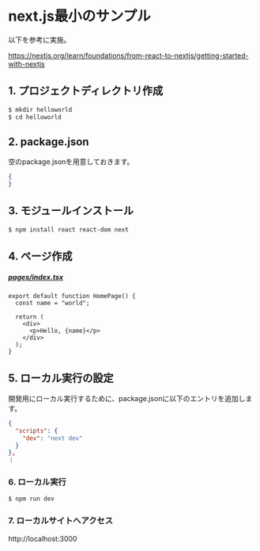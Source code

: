 # next.js最小のサンプル

以下を参考に実施。

https://nextjs.org/learn/foundations/from-react-to-nextjs/getting-started-with-nextjs

## 1. プロジェクトディレクトリ作成

```bash
$ mkdir helloworld
$ cd helloworld
```

## 2. package.json

空のpackage.jsonを用意しておきます。

```json
{
}
```

## 3. モジュールインストール

```bash
$ npm install react react-dom next
```

## 4. ページ作成

##### [pages/index.tsx](pages/index.tsx)

```tsx
export default function HomePage() {
  const name = "world";

  return (
    <div>
      <p>Hello, {name}</p>
    </div>
  );
}
```

## 5. ローカル実行の設定

開発用にローカル実行するために、package.jsonに以下のエントリを追加します。

```json
{
  "scripts": {
    "dev": "next dev"
  }
},
︙
```

### 6. ローカル実行

```bash
$ npm run dev
```

### 7. ローカルサイトへアクセス

http://localhost:3000
